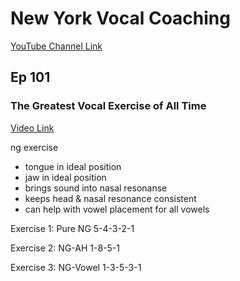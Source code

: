 # New York Vocal Coaching

[YouTube Channel Link](https://www.youtube.com/channel/UCcxo5COqhVc84JYS_bRdLyg)

## Ep 101

### The Greatest Vocal Exercise of All Time

[Video Link](https://www.youtube.com/watch?v=h0SIEY_zNqU)

ng exercise

- tongue in ideal position
- jaw in ideal position
- brings sound into nasal resonanse
- keeps head & nasal resonance consistent
- can help with vowel placement for all vowels

Exercise 1: Pure NG 5-4-3-2-1

Exercise 2: NG-AH 1-8-5-1

Exercise 3: NG-Vowel 1-3-5-3-1

